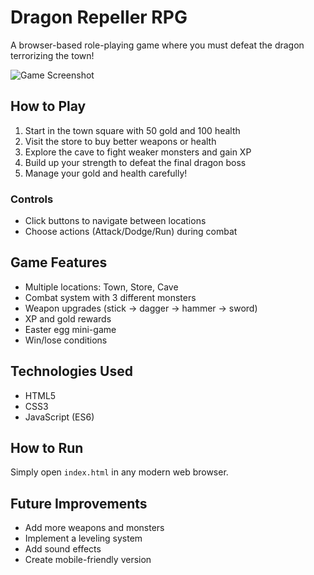 # Dragon Repeller RPG

A browser-based role-playing game where you must defeat the dragon terrorizing the town!

![Game Screenshot](Images/Screenshot.png)

## How to Play

1. Start in the town square with 50 gold and 100 health
2. Visit the store to buy better weapons or health
3. Explore the cave to fight weaker monsters and gain XP
4. Build up your strength to defeat the final dragon boss
5. Manage your gold and health carefully!

### Controls
- Click buttons to navigate between locations
- Choose actions (Attack/Dodge/Run) during combat

## Game Features

- Multiple locations: Town, Store, Cave
- Combat system with 3 different monsters
- Weapon upgrades (stick → dagger → hammer → sword)
- XP and gold rewards
- Easter egg mini-game
- Win/lose conditions

## Technologies Used

- HTML5
- CSS3
- JavaScript (ES6)

## How to Run

Simply open `index.html` in any modern web browser.

## Future Improvements

- Add more weapons and monsters
- Implement a leveling system
- Add sound effects
- Create mobile-friendly version
